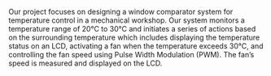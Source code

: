 Our project focuses on designing a window comparator system for temperature control in a mechanical workshop. Our system monitors a temperature range of 20°C to 30°C and initiates a series of actions based on the surrounding temperature which includes displaying the temperature status on an LCD, activating a fan when the temperature exceeds 30°C, and controlling the fan speed using Pulse Width Modulation (PWM). The fan’s speed is measured and displayed on the LCD. 
